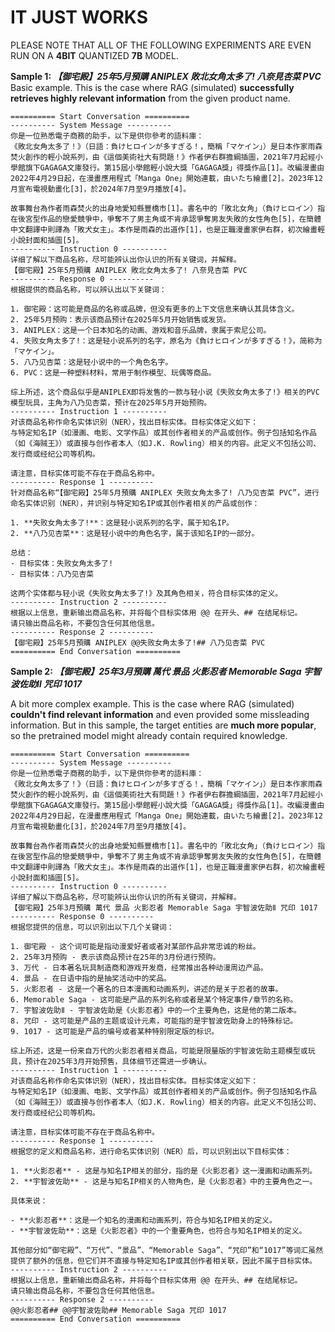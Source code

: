 # IT JUST WORKS

PLEASE NOTE THAT ALL OF THE FOLLOWING EXPERIMENTS ARE EVEN RUN ON A **4BIT** QUANTIZED **7B** MODEL.

**Sample 1: *【御宅殿】25年5月預購 ANIPLEX 敗北女角太多了! 八奈見杏菜 PVC***
Basic example. This is the case where RAG (simulated) **successfully retrieves highly relevant information** from the given product name.
```
========== Start Conversation ==========
---------- System Message ----------
你是一位熟悉電子商務的助手，以下是供你參考的語料庫：
《敗北女角太多了！》（日語：負けヒロインが多すぎる！，簡稱「マケイン」）是日本作家雨森焚火創作的輕小說系列，由《這個美術社大有問題！》作者伊右群擔綱插圖，2021年7月起經小學館旗下GAGAGA文庫發行。第15屆小學館輕小說大獎「GAGAGA獎」得獎作品[1]。改編漫畫由2022年4月29日起，在漫畫應用程式「Manga One」開始連載，由いたち繪畫[2]。2023年12月宣布電視動畫化[3]，於2024年7月至9月播放[4]。

故事舞台為作者雨森焚火的出身地愛知縣豐橋市[1]。書名中的「敗北女角」（負けヒロイン）指在後宮型作品的戀愛競爭中，爭奪不了男主角或不肯承認爭奪男友失敗的女性角色[5]，在簡體中文翻譯中則譯為「敗犬女主」。本作是雨森的出道作[1]，也是正職漫畫家伊右群，初次繪畫輕小說封面和插圖[5]。
---------- Instruction 0 ----------
详细了解以下商品名称，尽可能辨认出你认识的所有关键词，并解释。
【御宅殿】25年5月預購 ANIPLEX 敗北女角太多了! 八奈見杏菜 PVC
---------- Response 0 ----------
根据提供的商品名称，可以辨认出以下关键词：

1. 御宅殿：这可能是商品的名称或品牌，但没有更多的上下文信息来确认其具体含义。
2. 25年5月预购：表示该商品预计在2025年5月开始销售或发货。
3. ANIPLEX：这是一个日本知名的动画、游戏和音乐品牌，隶属于索尼公司。
4. 失败女角太多了!：这是轻小说系列的名字，原名为《負けヒロインが多すぎる！》，简称为「マケイン」。
5. 八乃见杏菜：这是轻小说中的一个角色名字。
6. PVC：这是一种塑料材料，常用于制作模型、玩偶等商品。

综上所述，这个商品似乎是ANIPLEX即将发售的一款与轻小说《失败女角太多了!》相关的PVC模型玩具，主角为八乃见杏菜，预计在2025年5月开始预购。
---------- Instruction 1 ----------
对该商品名称作命名实体识别（NER），找出目标实体。目标实体定义如下：
与特定知名IP（如漫画、电影、文学作品）或其创作者相关的产品或创作。例子包括知名作品（如《海贼王》）或直接与创作者本人（如J.K. Rowling）相关的内容。此定义不包括公司、发行商或经纪公司等机构。

请注意，目标实体可能不存在于商品名称中。
---------- Response 1 ----------
针对商品名称“【御宅殿】25年5月預購 ANIPLEX 失败女角太多了! 八乃见杏菜 PVC”，进行命名实体识别（NER），并识别与特定知名IP或其创作者相关的产品或创作：

1. **失败女角太多了!**：这是轻小说系列的名字，属于知名IP。
2. **八乃见杏菜**：这是轻小说中的角色名字，属于该知名IP的一部分。

总结：
- 目标实体：失败女角太多了!
- 目标实体：八乃见杏菜

这两个实体都与轻小说《失败女角太多了!》及其角色相关，符合目标实体的定义。
---------- Instruction 2 ----------
根据以上信息，重新输出商品名称，并将每个目标实体用 @@ 在开头、## 在结尾标记。
请只输出商品名称，不要包含任何其他信息。
---------- Response 2 ----------
【御宅殿】25年5月預購 ANIPLEX @@失败女角太多了!## 八乃见杏菜 PVC
========== End Conversation ==========
```

**Sample 2: *【御宅殿】25年3月預購 萬代 景品 火影忍者 Memorable Saga 宇智波佐助Ⅱ 咒印 1017***

A bit more complex example. This is the case where RAG (simulated) **couldn't find relevant information** and even provided some missleading information.
But in this sample, the target entities are **much more popular**, so the pretrained model might already contain required knowledge.

```
========== Start Conversation ==========
---------- System Message ----------
你是一位熟悉電子商務的助手，以下是供你參考的語料庫：
《敗北女角太多了！》（日語：負けヒロインが多すぎる！，簡稱「マケイン」）是日本作家雨森焚火創作的輕小說系列，由《這個美術社大有問題！》作者伊右群擔綱插圖，2021年7月起經小學館旗下GAGAGA文庫發行。第15屆小學館輕小說大獎「GAGAGA獎」得獎作品[1]。改編漫畫由2022年4月29日起，在漫畫應用程式「Manga One」開始連載，由いたち繪畫[2]。2023年12月宣布電視動畫化[3]，於2024年7月至9月播放[4]。

故事舞台為作者雨森焚火的出身地愛知縣豐橋市[1]。書名中的「敗北女角」（負けヒロイン）指在後宮型作品的戀愛競爭中，爭奪不了男主角或不肯承認爭奪男友失敗的女性角色[5]，在簡體中文翻譯中則譯為「敗犬女主」。本作是雨森的出道作[1]，也是正職漫畫家伊右群，初次繪畫輕小說封面和插圖[5]。
---------- Instruction 0 ----------
详细了解以下商品名称，尽可能辨认出你认识的所有关键词，并解释。
【御宅殿】25年3月預購 萬代 景品 火影忍者 Memorable Saga 宇智波佐助Ⅱ 咒印 1017
---------- Response 0 ----------
根据您提供的信息，可以识别出以下几个关键词：

1. 御宅殿 - 这个词可能是指动漫爱好者或者对某部作品非常忠诚的粉丝。
2. 25年3月预购 - 表示该商品预计在25年的3月份进行预购。
3. 万代 - 日本著名玩具制造商和游戏开发商，经常推出各种动漫周边产品。
4. 景品 - 在日语中指的是抽奖活动中的奖品。
5. 火影忍者 - 这是一个著名的日本漫画和动画系列，讲述的是关于忍者的故事。
6. Memorable Saga - 这可能是产品的系列名称或者是某个特定事件/章节的名称。
7. 宇智波佐助Ⅱ - 宇智波佐助是《火影忍者》中的一个主要角色，这是他的第二版本。
8. 咒印 - 这可能是产品的主题或设计元素，可能指的是宇智波佐助身上的特殊标记。
9. 1017 - 这可能是产品的编号或者某种特别限定版的标识。

综上所述，这是一份来自万代的火影忍者相关商品，可能是限量版的宇智波佐助主题模型或玩具，预计在2025年3月开始预售，具体细节还需进一步确认。
---------- Instruction 1 ----------
对该商品名称作命名实体识别（NER），找出目标实体。目标实体定义如下：
与特定知名IP（如漫画、电影、文学作品）或其创作者相关的产品或创作。例子包括知名作品（如《海贼王》）或直接与创作者本人（如J.K. Rowling）相关的内容。此定义不包括公司、发行商或经纪公司等机构。

请注意，目标实体可能不存在于商品名称中。
---------- Response 1 ----------
根据您的定义和商品名称，进行命名实体识别（NER）后，可以识别出以下目标实体：

1. **火影忍者** - 这是与知名IP相关的部分，指的是《火影忍者》这一漫画和动画系列。
2. **宇智波佐助** - 这是与知名IP相关的人物角色，是《火影忍者》中的主要角色之一。

具体来说：

- **火影忍者**：这是一个知名的漫画和动画系列，符合与知名IP相关的定义。
- **宇智波佐助**：这是《火影忍者》中的一个重要角色，也符合与知名IP相关的定义。

其他部分如“御宅殿”、“万代”、“景品”、“Memorable Saga”、“咒印”和“1017”等词汇虽然提供了额外的信息，但它们并不直接与特定知名IP或其创作者相关联，因此不属于目标实体。
---------- Instruction 2 ----------
根据以上信息，重新输出商品名称，并将每个目标实体用 @@ 在开头、## 在结尾标记。
请只输出商品名称，不要包含任何其他信息。
---------- Response 2 ----------
@@火影忍者## @@宇智波佐助## Memorable Saga 咒印 1017
========== End Conversation ==========
```